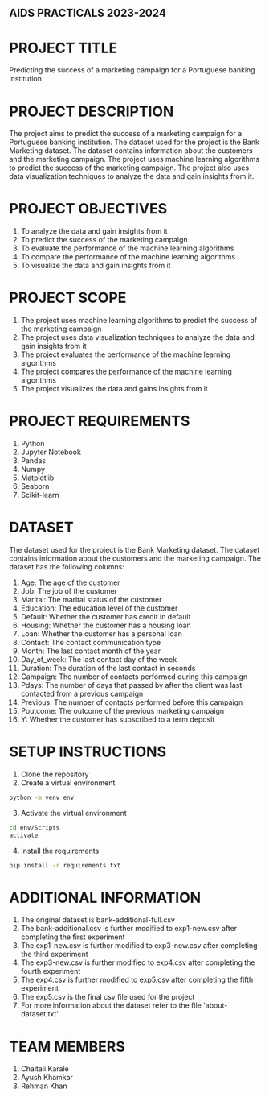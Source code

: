 ## AIDS PRACTICALS 2023-2024

# PROJECT TITLE
Predicting the success of a marketing campaign for a Portuguese banking institution

# PROJECT DESCRIPTION
The project aims to predict the success of a marketing campaign for a Portuguese banking institution. The dataset used for the project is the Bank Marketing dataset. The dataset contains information about the customers and the marketing campaign. The project uses machine learning algorithms to predict the success of the marketing campaign. The project also uses data visualization techniques to analyze the data and gain insights from it.

# PROJECT OBJECTIVES
1. To analyze the data and gain insights from it
2. To predict the success of the marketing campaign
3. To evaluate the performance of the machine learning algorithms
4. To compare the performance of the machine learning algorithms
5. To visualize the data and gain insights from it

# PROJECT SCOPE
1. The project uses machine learning algorithms to predict the success of the marketing campaign
2. The project uses data visualization techniques to analyze the data and gain insights from it
3. The project evaluates the performance of the machine learning algorithms
4. The project compares the performance of the machine learning algorithms
5. The project visualizes the data and gains insights from it

# PROJECT REQUIREMENTS
1. Python
2. Jupyter Notebook
3. Pandas
4. Numpy
5. Matplotlib
6. Seaborn
7. Scikit-learn

# DATASET
The dataset used for the project is the Bank Marketing dataset. The dataset contains information about the customers and the marketing campaign. The dataset has the following columns:

1. Age: The age of the customer
2. Job: The job of the customer
3. Marital: The marital status of the customer
4. Education: The education level of the customer
5. Default: Whether the customer has credit in default
6. Housing: Whether the customer has a housing loan
7. Loan: Whether the customer has a personal loan
8. Contact: The contact communication type
9. Month: The last contact month of the year
10. Day_of_week: The last contact day of the week
11. Duration: The duration of the last contact in seconds
12. Campaign: The number of contacts performed during this campaign
13. Pdays: The number of days that passed by after the client was last contacted from a previous campaign
14. Previous: The number of contacts performed before this campaign
15. Poutcome: The outcome of the previous marketing campaign
16. Y: Whether the customer has subscribed to a term deposit


# SETUP INSTRUCTIONS
1. Clone the repository
2. Create a virtual environment
```bash
python -m venv env
```
3. Activate the virtual environment
```bash
cd env/Scripts
activate
```
4. Install the requirements
```bash
pip install -r requirements.txt
```

# ADDITIONAL INFORMATION

1. The original dataset is bank-additional-full.csv
2. The bank-additional.csv is further modified to exp1-new.csv after completing the first experiment
3. The exp1-new.csv is further modified to exp3-new.csv after completing the third experiment
4. The exp3-new.csv is further modified to exp4.csv after completing the fourth experiment
5. The exp4.csv is further modified to exp5.csv after completing the fifth experiment
6. The exp5.csv is the final csv file used for the project
7. For more information about the dataset refer to the file 'about-dataset.txt'

# TEAM MEMBERS
1. Chaitali Karale
2. Ayush Khamkar
3. Rehman Khan
